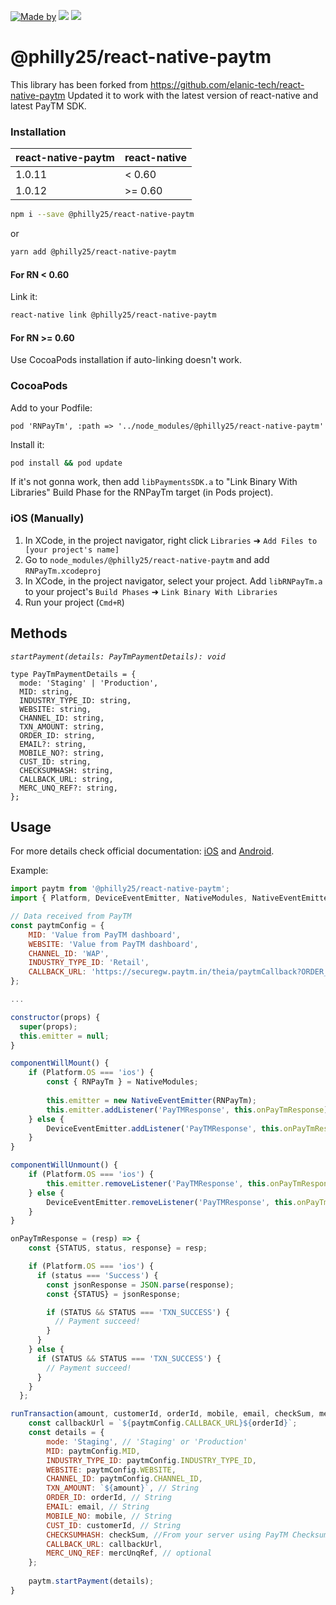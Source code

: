[![Made by](https://img.shields.io/badge/Made_by-opsway-blue.svg)](https://opsway.com)
[![](https://img.shields.io/npm/v/@philly25/react-native-paytm.svg)](https://www.npmjs.com/package/@philly25/react-native-paytm)
[![](https://img.shields.io/npm/dm/@philly25/react-native-paytm.svg)](https://www.npmjs.com/package/@philly25/react-native-paytm)

# @philly25/react-native-paytm
This library has been forked from https://github.com/elanic-tech/react-native-paytm
Updated it to work with the latest version of react-native and latest PayTM SDK.

### Installation


| react-native-paytm | react-native |
|:-------------------|:-------------|
| 1.0.11             | < 0.60       |
| 1.0.12             | >= 0.60      |


````bash
npm i --save @philly25/react-native-paytm
````

or 

````bash
yarn add @philly25/react-native-paytm
````



#### For RN < 0.60

Link it:

````bash
react-native link @philly25/react-native-paytm
````

#### For RN >= 0.60

Use CocoaPods installation if auto-linking doesn't work.

### CocoaPods

Add to your Podfile:
 
```
pod 'RNPayTm', :path => '../node_modules/@philly25/react-native-paytm'
```

Install it: 

```bash
pod install && pod update
```

If it's not gonna work, then add `libPaymentsSDK.a` to "Link Binary With Libraries" Build Phase for the RNPayTm target (in Pods project).

### iOS (Manually)

1. In XCode, in the project navigator, right click `Libraries` ➜ `Add Files to [your project's name]`
2. Go to `node_modules/@philly25/react-native-paytm` and add `RNPayTm.xcodeproj`
3. In XCode, in the project navigator, select your project. Add `libRNPayTm.a` to your project's `Build Phases` ➜ `Link Binary With Libraries`
4. Run your project (`Cmd+R`)
      

## Methods

*`startPayment(details: PayTmPaymentDetails): void`*
 

```flow js
type PayTmPaymentDetails = {
  mode: 'Staging' | 'Production',
  MID: string,
  INDUSTRY_TYPE_ID: string,
  WEBSITE: string,
  CHANNEL_ID: string,
  TXN_AMOUNT: string,
  ORDER_ID: string,
  EMAIL?: string,
  MOBILE_NO?: string,
  CUST_ID: string,
  CHECKSUMHASH: string, 
  CALLBACK_URL: string,
  MERC_UNQ_REF?: string,
};
```

## Usage

For more details check official documentation: [iOS](https://developer.paytm.com/docs/v1/ios-sdk/) and [Android](https://developer.paytm.com/docs/v1/android-sdk).

Example:

```javascript
import paytm from '@philly25/react-native-paytm';
import { Platform, DeviceEventEmitter, NativeModules, NativeEventEmitter } from 'react-native';

// Data received from PayTM
const paytmConfig = {
    MID: 'Value from PayTM dashboard',
    WEBSITE: 'Value from PayTM dashboard',
    CHANNEL_ID: 'WAP',
    INDUSTRY_TYPE_ID: 'Retail',
    CALLBACK_URL: 'https://securegw.paytm.in/theia/paytmCallback?ORDER_ID='
};

...

constructor(props) {
  super(props);
  this.emitter = null;
}

componentWillMount() {
    if (Platform.OS === 'ios') {
        const { RNPayTm } = NativeModules;
        
        this.emitter = new NativeEventEmitter(RNPayTm);
        this.emitter.addListener('PayTMResponse', this.onPayTmResponse);
    } else {
        DeviceEventEmitter.addListener('PayTMResponse', this.onPayTmResponse);
    }	
}

componentWillUnmount() {
    if (Platform.OS === 'ios') {
        this.emitter.removeListener('PayTMResponse', this.onPayTmResponse);
    } else {
        DeviceEventEmitter.removeListener('PayTMResponse', this.onPayTmResponse);
    }
}

onPayTmResponse = (resp) => {
    const {STATUS, status, response} = resp;

    if (Platform.OS === 'ios') {
      if (status === 'Success') {
        const jsonResponse = JSON.parse(response);
        const {STATUS} = jsonResponse;

        if (STATUS && STATUS === 'TXN_SUCCESS') {
          // Payment succeed!
        }
      }
    } else {
      if (STATUS && STATUS === 'TXN_SUCCESS') {
        // Payment succeed!
      }
    }
  };

runTransaction(amount, customerId, orderId, mobile, email, checkSum, mercUnqRef) {
    const callbackUrl = `${paytmConfig.CALLBACK_URL}${orderId}`;
    const details = {
        mode: 'Staging', // 'Staging' or 'Production'
        MID: paytmConfig.MID,
        INDUSTRY_TYPE_ID: paytmConfig.INDUSTRY_TYPE_ID,
        WEBSITE: paytmConfig.WEBSITE,
        CHANNEL_ID: paytmConfig.CHANNEL_ID,
        TXN_AMOUNT: `${amount}`, // String
        ORDER_ID: orderId, // String
        EMAIL: email, // String
        MOBILE_NO: mobile, // String
        CUST_ID: customerId, // String
        CHECKSUMHASH: checkSum, //From your server using PayTM Checksum Utility 
        CALLBACK_URL: callbackUrl,
        MERC_UNQ_REF: mercUnqRef, // optional
    };
    
    paytm.startPayment(details);
}
```
  
